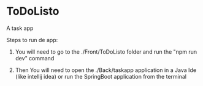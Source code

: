 # ToDoListo
A task app


Steps to run de app:

1. You will need to go to the ./Front/ToDoListo folder and run the "npm run dev" command

2. Then You will need to open the ./Back/taskapp application in a Java Ide (like intellij idea) or run the SpringBoot application from the terminal


